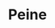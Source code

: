---
title: Peine
date: 
draft: false

# descripcion
description : Dije de plata

materials: Plata 925

color: Plateado

dimensions: 1cm x 3cm

code: 02-14-0179

type: "Dijes"

categories: []

# Images
# first image will be shown in the product page
images:
  # - image: "images/path_to_image"
  # La ubicacion de las imagenes es imagenes/Dijes/Dijes.Plata/02-14-0179-peine
  - image: "./images/dijes/plata/02-14-0179-peine.JPG"
---